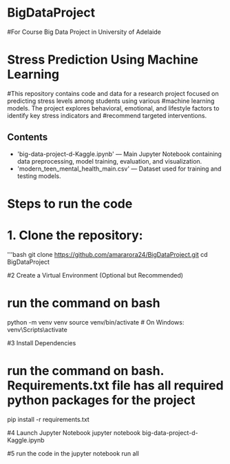 # BigDataProject
#For Course Big Data Project in University of Adelaide
# Stress Prediction Using Machine Learning

#This repository contains code and data for a research project focused on predicting stress levels among students using various 
#machine learning models. The project explores behavioral, emotional, and lifestyle factors to identify key stress indicators and #recommend targeted interventions.

##  Contents

- 'big-data-project-d-Kaggle.ipynb' — Main Jupyter Notebook containing data preprocessing, model training, evaluation, and visualization.
- 'modern_teen_mental_health_main.csv' — Dataset used for training and testing models. 

# Steps to run the code
# 1. Clone the repository:
   '''bash
   git clone https://github.com/amararora24/BigDataProject.git
   cd BigDataProject

#2 Create a Virtual Environment (Optional but Recommended)
# run the command on bash
python -m venv venv
source venv/bin/activate   # On Windows: venv\Scripts\activate

#3 Install Dependencies
# run the command on bash. Requirements.txt file has all required python packages for the project
pip install -r requirements.txt

#4 Launch Jupyter Notebook
jupyter notebook big-data-project-d-Kaggle.ipynb

#5 run the code in the jupyter notebook
run all
